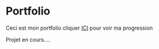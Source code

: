 # Portfolio
Ceci est mon portfolio cliquer <a href="https://hei-franklin.github.io/Portfolio/">ICI<a> pour voir ma progression 
  
Projet en cours....

